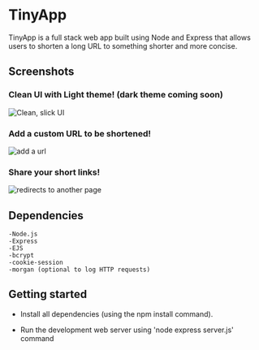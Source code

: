 # TinyApp
TinyApp is a full stack web app built using Node and Express that allows users to shorten a long URL to something shorter and more concise. 


## Screenshots

### Clean UI with Light theme! (dark theme coming soon)
![Clean, slick UI](https://i.imgur.com/Ym5ot9R.png?1)

### Add a custom URL to be shortened!
![add a url](https://i.imgur.com/lPW06O5.png?1)

### Share your short links!
![redirects to another page](https://i.imgur.com/tOnjl87.jpg)




## Dependencies
```
-Node.js
-Express
-EJS
-bcrypt
-cookie-session
-morgan (optional to log HTTP requests)
```
## Getting started
- Install all dependencies (using the npm install command).

- Run the development web server using 'node express server.js' command



